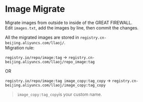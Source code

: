 # Image Migrate

Migrate images from outside to inside of the GREAT FIREWALL.  
Edit `images.txt`, add the images by line, then commit the changes.

All the migrated images are stored in `registry.cn-beijing.aliyuncs.com/llaoj/`.  
Migration rule:  

`registry.io/repo/image:tag` -> `registry.cn-beijing.aliyuncs.com/llaoj/repo_image:tag`

OR

`registry.io/repo/image:tag image_copy:tag_copy` -> `registry.cn-beijing.aliyuncs.com/llaoj/image_copy:tag_copy`

> `image_copy:tag_copy`is your custom name.
